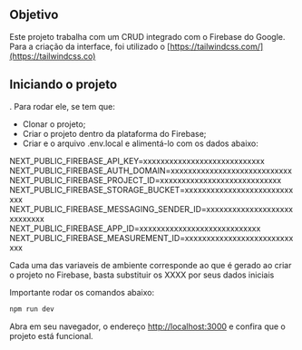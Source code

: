 ## Objetivo
Este projeto trabalha com um CRUD integrado com o Firebase do Google. Para a criação da interface, foi utilizado o  [https://tailwindcss.com/](https://tailwindcss.co)


## Iniciando o projeto

. Para rodar ele, se tem que:

- Clonar o projeto;
- Criar o projeto dentro da plataforma do Firebase;
- Criar e o arquivo .env.local e alimentá-lo com os dados abaixo: 


NEXT_PUBLIC_FIREBASE_API_KEY=xxxxxxxxxxxxxxxxxxxxxxxxxxxx
NEXT_PUBLIC_FIREBASE_AUTH_DOMAIN=xxxxxxxxxxxxxxxxxxxxxxxxxxxx
NEXT_PUBLIC_FIREBASE_PROJECT_ID=xxxxxxxxxxxxxxxxxxxxxxxxxxxx
NEXT_PUBLIC_FIREBASE_STORAGE_BUCKET=xxxxxxxxxxxxxxxxxxxxxxxxxxxx
NEXT_PUBLIC_FIREBASE_MESSAGING_SENDER_ID=xxxxxxxxxxxxxxxxxxxxxxxxxxxx
NEXT_PUBLIC_FIREBASE_APP_ID=xxxxxxxxxxxxxxxxxxxxxxxxxxxx
NEXT_PUBLIC_FIREBASE_MEASUREMENT_ID=xxxxxxxxxxxxxxxxxxxxxxxxxxxx

Cada uma das variaveis de ambiente corresponde ao que é gerado ao criar o projeto no Firebase, basta substituir os XXXX por seus dados iniciais


Importante rodar os comandos abaixo:
```bash
npm run dev
```

Abra em seu navegador, o endereço [http://localhost:3000](http://localhost:3000) e confira que o projeto está funcional.